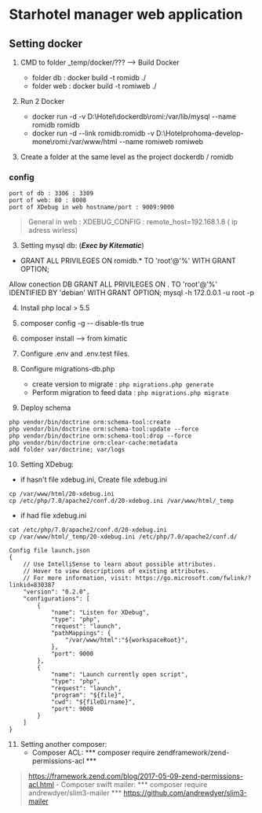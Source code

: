 # Starhotel manager web application


## Setting docker 
1. CMD to folder  _temp/docker/??? --> Build Docker
    - folder db : docker build -t romidb ./
    - folder web : docker build -t romiweb ./ 

2. Run 2 Docker
    - docker run -d -v D:\Hotel\dockerdb\romi:/var/lib/mysql --name romidb romidb 
    - docker run -d --link romidb:romidb  -v D:\Hotelprohoma-develop-mone\romi:/var/www/html --name romiweb romiweb

3. Create a folder at the same level as the project dockerdb / romidb

### config
```
port of db : 3306 : 3309
port of web: 80 : 8008
port of XDebug in web hostname/port : 9009:9000
```
> General in web : XDEBUG_CONFIG : remote_host=192.168.1.8 ( ip adress wirless)

3. Setting mysql db: (***Exec by Kitematic***)

- GRANT ALL PRIVILEGES ON romidb.* TO 'root'@'%' WITH GRANT OPTION;

Allow conection DB 
GRANT ALL PRIVILEGES ON . TO 'root'@'%' IDENTIFIED BY 'debian' WITH GRANT OPTION;
mysql -h 172.0.0.1 -u root -p


4. Install php local > 5.5 
5. composer config -g -- disable-tls true
6. composer install --> from kimatic 

7. Configure .env and .env.test files.
8. Configure migrations-db.php
    - create version to migrate : ```php migrations.php generate```
    - Perform migration to feed data : ```php migrations.php migrate```

9. Deploy schema
```
php vendor/bin/doctrine orm:schema-tool:create
php vendor/bin/doctrine orm:schema-tool:update --force
php vendor/bin/doctrine orm:schema-tool:drop --force
php vendor/bin/doctrine orm:clear-cache:metadata
add folder var/doctrine; var/logs
```

10. Setting XDebug: 
- if hasn't file xdebug.ini, Create file xdebug.ini
```
cp /var/www/html/20-xdebug.ini 
cp /etc/php/7.0/apache2/conf.d/20-xdebug.ini /var/www/html/_temp
```

- if had flie xdebug.ini
```
cat /etc/php/7.0/apache2/conf.d/20-xdebug.ini
cp /var/www/html/_temp/20-xdebug.ini /etc/php/7.0/apache2/conf.d/
```

```
Config file launch.json 
{
    // Use IntelliSense to learn about possible attributes.
    // Hover to view descriptions of existing attributes.
    // For more information, visit: https://go.microsoft.com/fwlink/?linkid=830387
    "version": "0.2.0",
    "configurations": [
        {
            "name": "Listen for XDebug",
            "type": "php",
            "request": "launch",
            "pathMappings": {
                "/var/www/html":"${workspaceRoot}",
            },
            "port": 9000
        },
        {
            "name": "Launch currently open script",
            "type": "php",
            "request": "launch",
            "program": "${file}",
            "cwd": "${fileDirname}",
            "port": 9000
        }
    ]
}

```

11. Setting another composer: 
    - Composer ACL: *** composer require zendframework/zend-permissions-acl *** 
> https://framework.zend.com/blog/2017-05-09-zend-permissions-acl.html
    - Composer swift mailer: *** composer require andrewdyer/slim3-mailer ***
> https://github.com/andrewdyer/slim3-mailer
